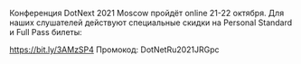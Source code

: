 ﻿---
Number: 35
Title: Производительность в .NET 6, планы на ReSharper и Rider 2021.3
PublishDate: 2021-09-21T23:12:14Z
Authors:
  - Анатолий Кулаков
  - Игорь Лабутин
  - Евгений Биккинин
Mastering: Максим Шошин
Music:
  Максим Аршинов «Pensive yeti.0.1»: https://hightech.group/ru/about
Patrons:
  - Александр
  - Сергей
  - Владислав
Home: https://anchor.fm/radiodotnet/episodes/NET-6----ReSharper--Rider-2021-3-e17mkuj
Audio: https://anchor.fm/s/f0c0ef4/podcast/play/40636819/https%3A%2F%2Fd3ctxlq1ktw2nl.cloudfront.net%2Fstaging%2F2021-8-21%2F83f7d89e-f3dc-e8b1-c00f-b0076ee68360.mp3
Video: https://www.youtube.com/watch?v=8r__x8SMFRU
Topics:

  - Subject: Performance Improvements in .NET 6
    Timestamp: 00:00:42
    Links:
      - https://devblogs.microsoft.com/dotnet/performance-improvements-in-net-6/

  - Subject: Understanding the cost of C# delegates
    Timestamp: 00:21:02
    Links:
      - https://devblogs.microsoft.com/dotnet/understanding-the-cost-of-csharp-delegates/

  - Subject: File IO improvements in .NET 6
    Timestamp: 00:35:35
    Links:
      - https://devblogs.microsoft.com/dotnet/file-io-improvements-in-dotnet-6/

  - Subject: ReSharper and Rider 2021.3 Roadmap
    Timestamp: 00:50:05
    Links:
      - https://blog.jetbrains.com/dotnet/2021/08/18/resharper-2021-3-roadmap
      - https://blog.jetbrains.com/dotnet/2021/08/18/rider-2021-3-roadmap/
      - https://blog.jetbrains.com/dotnet/2021/08/11/support-for-visual-studio-2022-preview/

  - Subject: Visual Studio 2022 News
    Timestamp: 01:00:22
    Links:
      - https://devblogs.microsoft.com/visualstudio/improving-developer-security-with-visual-studio-2022/
      - https://devblogs.microsoft.com/visualstudio/debugging-external-sources-with-visual-studio/

  - Subject: DotNext 2021 Piter Playlist
    Timestamp: 01:03:06
    Links:
      - https://youtube.com/playlist?list=PLtWrKx3nUGBe28FDxQP2hsF2nG4NQG5_5
      - https://habr.com/ru/company/jugru/blog/575712/

  - Subject: Подкаст «Читаем вместе»
    Timestamp: 01:14:50
    Links:
      - https://www.reading-together.dev/

---
Конференция DotNext 2021 Moscow пройдёт online 21-22 октября. Для наших слушателей действуют специальные скидки на Personal Standard и Full Pass билеты:

https://bit.ly/3AMzSP4
Промокод: DotNetRu2021JRGpc
